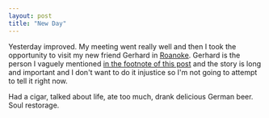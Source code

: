 ```yaml
---
layout: post
title: "New Day"
---
```


Yesterday improved. My meeting went really well and then I took the opportunity to visit my new friend Gerhard in [Roanoke](http://maps.google.com/maps?q=Roanoke,+tx). Gerhard is the person I vaguely mentioned [in the footnote of this post]({{site.baseurl}}/2011/08/03/get-over-yourself/) and the story is long and important and I don't want to do it injustice so I'm not going to attempt to tell it right now. 

Had a cigar, talked about life, ate too much, drank delicious German beer. Soul restorage. 
